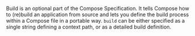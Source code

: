 Build is an optional part of the Compose Specification. It tells Compose how to (re)build an application from source and lets you define the build process within a Compose file in a portable way.  `build` can be either specified as a single string defining a context path, or as a detailed build definition.
